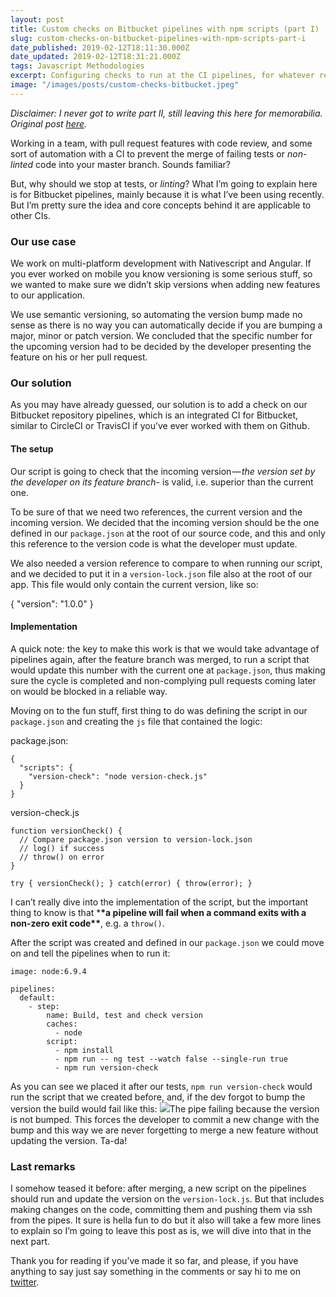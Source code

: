 ```yaml
---
layout: post
title: Custom checks on Bitbucket pipelines with npm scripts (part I)
slug: custom-checks-on-bitbucket-pipelines-with-npm-scripts-part-i
date_published: 2019-02-12T18:11:30.000Z
date_updated: 2019-02-12T18:31:21.000Z
tags: Javascript Methodologies
excerpt: Configuring checks to run at the CI pipelines, for whatever reason we may need. In this case we check that the app version has been bumped.
image: "/images/posts/custom-checks-bitbucket.jpeg"
---
```


_Disclaimer: I never got to write part II, still leaving this here for memorabilia. Original post [here](https://medium.com/@Dor3nz/custom-checks-on-bitbucket-pipelines-with-npm-scripts-part-i-4686d5e77880)._

Working in a team, with pull request features with code review, and some sort of automation with a CI to prevent the merge of failing tests or _non_-_linted_ code into your master branch. Sounds familiar?

But, why should we stop at tests, or _linting_? What I’m going to explain here is for Bitbucket pipelines, mainly because it is what I’ve been using recently. But I’m pretty sure the idea and core concepts behind it are applicable to other CIs.

### Our use case

We work on multi-platform development with Nativescript and Angular. If you ever worked on mobile you know versioning is some serious stuff, so we wanted to make sure we didn’t skip versions when adding new features to our application.

We use semantic versioning, so automating the version bump made no sense as there is no way you can automatically decide if you are bumping a major, minor or patch version. We concluded that the specific number for the upcoming version had to be decided by the developer presenting the feature on his or her pull request.

### Our solution

As you may have already guessed, our solution is to add a check on our Bitbucket repository pipelines, which is an integrated CI for Bitbucket, similar to CircleCI or TravisCI if you’ve ever worked with them on Github.

#### The setup

Our script is going to check that the incoming version — *the version set by the developer on its feature branch*- is valid, i.e. superior than the current one.

To be sure of that we need two references, the current version and the incoming version. We decided that the incoming version should be the one defined in our `package.json` at the root of our source code, and this and only this reference to the version code is what the developer must update.

We also needed a version reference to compare to when running our script, and we decided to put it in a `version-lock.json` file also at the root of our app. This file would only contain the current version, like so:

{ "version": "1.0.0" }

#### Implementation

A quick note: the key to make this work is that we would take advantage of pipelines again, after the feature branch was merged, to run a script that would update this number with the current one at `package.json`, thus making sure the cycle is completed and non-complying pull requests coming later on would be blocked in a reliable way.

Moving on to the fun stuff, first thing to do was defining the script in our `package.json` and creating the `js` file that contained the logic:

package.json:

    {
      "scripts": {
        "version-check": "node version-check.js"
      }
    }

version-check.js

    function versionCheck() {
      // Compare package.json version to version-lock.json
      // log() if success
      // throw() on error
    }

    try { versionCheck(); } catch(error) { throw(error); }

I can’t really dive into the implementation of the script, but the important thing to know is that \***\*a pipeline will fail when a command exits with a non-zero exit code\*\***, e.g. a `throw()`.

After the script was created and defined in our `package.json` we could move on and tell the pipelines when to run it:

    image: node:6.9.4

    pipelines:
      default:
        - step:
            name: Build, test and check version
            caches:
              - node
            script:
              - npm install
              - npm run -- ng test --watch false --single-run true
              - npm run version-check

As you can see we placed it after our tests, `npm run version-check` would run the script that we created before, and, if the dev forgot to bump the version the build would fail like this:
![](https://www.dor3nz.com/content/images/2019/02/image.png)The pipe failing because the version is not bumped.
This forces the developer to commit a new change with the bump and this way we are never forgetting to merge a new feature without updating the version. Ta-da!

### Last remarks

I somehow teased it before: after merging, a new script on the pipelines should run and update the version on the `version-lock.js`. But that includes making changes on the code, committing them and pushing them via ssh from the pipes. It sure is hella fun to do but it also will take a few more lines to explain so I’m going to leave this post as is, we will dive into that in the next part.

Thank you for reading if you’ve made it so far, and please, if you have anything to say just say something in the comments or say hi to me on [twitter](http://twitter.com/dor3nz).
